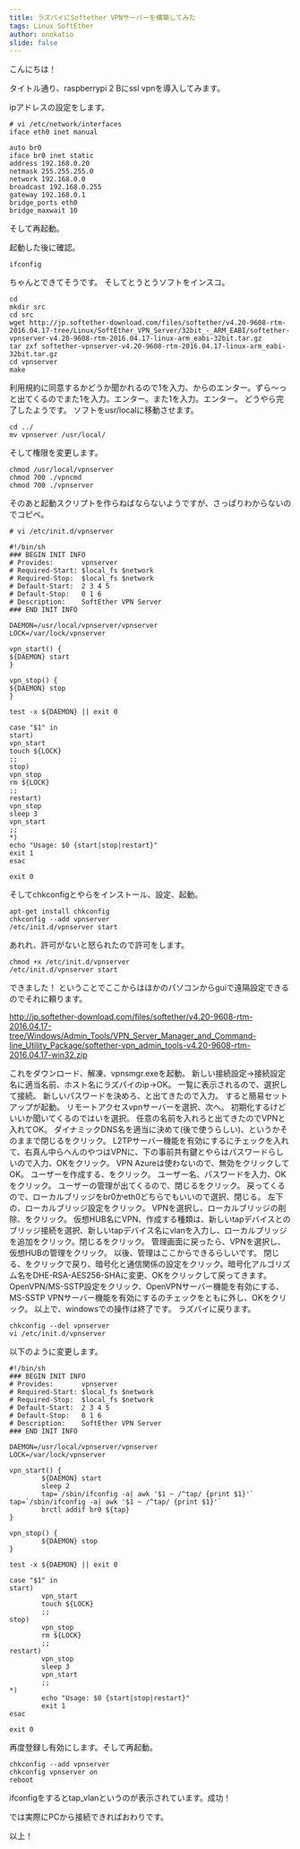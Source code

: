 ```yaml
---
title: ラズパイにSoftether VPNサーバーを構築してみた
tags: Linux SoftEther
author: onokatio
slide: false
---
```

こんにちは！

タイトル通り、raspberrypi 2 Bにssl vpnを導入してみます。

ipアドレスの設定をします。

```
# vi /etc/network/interfaces
iface eth0 inet manual
 
auto br0
iface br0 inet static
address 192.168.0.20
netmask 255.255.255.0
network 192.168.0.0
broadcast 192.168.0.255
gateway 192.168.0.1
bridge_ports eth0
bridge_maxwait 10
```

そして再起動。

起動した後に確認。

```
ifconfig
```

ちゃんとできてそうです。
そしてとうとうソフトをインスコ。

```
cd
mkdir src
cd src
wget http://jp.softether-download.com/files/softether/v4.20-9608-rtm-2016.04.17-tree/Linux/SoftEther_VPN_Server/32bit_-_ARM_EABI/softether-vpnserver-v4.20-9608-rtm-2016.04.17-linux-arm_eabi-32bit.tar.gz
tar zxf softether-vpnserver-v4.20-9608-rtm-2016.04.17-linux-arm_eabi-32bit.tar.gz
cd vpnserver
make
```

利用規約に同意するかどうか聞かれるので1を入力、からのエンター。ずら～っと出てくるのでまた1を入力。エンター。また1を入力。エンター。
どうやら完了したようです。
ソフトをusr/localに移動させます。

```
cd ../
mv vpnserver /usr/local/
```

そして権限を変更します。

```
chmod /usr/local/vpnserver
chmod 700 ./vpncmd
chmod 700 ./vpnserver
```

そのあと起動スクリプトを作らねばならないようですが、さっぱりわからないのでコピペ。

```
# vi /etc/init.d/vpnserver
 
#!/bin/sh
### BEGIN INIT INFO
# Provides:       vpnserver
# Required-Start: $local_fs $network
# Required-Stop:  $local_fs $network
# Default-Start:  2 3 4 5
# Default-Stop:   0 1 6
# Description:    SoftEther VPN Server
### END INIT INFO
 
DAEMON=/usr/local/vpnserver/vpnserver
LOCK=/var/lock/vpnserver
 
vpn_start() {
${DAEMON} start
}
 
vpn_stop() {
${DAEMON} stop
}
 
test -x ${DAEMON} || exit 0
 
case "$1" in
start)
vpn_start
touch ${LOCK}
;;
stop)
vpn_stop
rm ${LOCK}
;;
restart)
vpn_stop
sleep 3
vpn_start
;;
*)
echo "Usage: $0 {start|stop|restart}"
exit 1
esac
 
exit 0
```

そしてchkconfigとやらをインストール、設定、起動。

```
apt-get install chkconfig
chkconfig --add vpnserver
/etc/init.d/vpnserver start
```

あれれ、許可がないと怒られたので許可をします。

```
chmod +x /etc/init.d/vpnserver
/etc/init.d/vpnserver start
```

できました！
ということでここからはほかのパソコンからguiで遠隔設定できるのでそれに頼ります。

http://jp.softether-download.com/files/softether/v4.20-9608-rtm-2016.04.17-tree/Windows/Admin_Tools/VPN_Server_Manager_and_Command-line_Utility_Package/softether-vpn_admin_tools-v4.20-9608-rtm-2016.04.17-win32.zip

これをダウンロード、解凍、vpnsmgr.exeを起動。
新しい接続設定→接続設定名に適当名前、ホスト名にラズパイのip→OK。
一覧に表示されるので、選択して接続。
新しいパスワードを決めろ、と出てきたので入力。
すると簡易セットアップが起動。
リモートアクセスvpnサーバーを選択、次へ。
初期化するけどいいか聞いてくるのではいを選択。
任意の名前を入れろと出てきたのでVPNと入れてOK。
ダイナミックDNS名を適当に決めて(後で使うらしい)、というかそのままで閉じるをクリック。
L2TPサーバー機能を有効にするにチェックを入れて、右真ん中らへんのやつはVPNに、下の事前共有鍵とやらはパスワードらしいので入力、OKをクリック。
VPN Azureは使わないので、無効をクリックしてOK。
ユーザーを作成する、をクリック。
ユーザー名、パスワードを入力、OKをクリック。
ユーザーの管理が出てくるので、閉じるをクリック。
戻ってくるので、ローカルブリッジをbr0かeth0どちらでもいいので選択、閉じる。
左下の、ローカルブリッジ設定をクリック。
VPNを選択し、ローカルブリッジの削除、をクリック。
仮想HUB名にVPN、作成する種類は、新しいtapデバイスとのブリッジ接続を選択、新しいtapデバイス名にvlanを入力し、ローカルブリッジを追加をクリック。閉じるをクリック。
管理画面に戻ったら、VPNを選択し、仮想HUBの管理をクリック。
以後、管理はここからできるらしいです。
閉じる、をクリックで戻り、暗号化と通信関係の設定をクリック。暗号化アルゴリズム名をDHE-RSA-AES256-SHAに変更、OKをクリックして戻ってきます。
OpenVPN/MS-SSTP設定をクリック、OpenVPNサーバー機能を有効にする、MS-SSTP VPNサーバー機能を有効にするのチェックをともに外し、OKをクリック。
以上で、windowsでの操作は終了です。
ラズパイに戻ります。

```
chkconfig --del vpnserver
vi /etc/init.d/vpnserver
```

以下のように変更します。

```
#!/bin/sh
### BEGIN INIT INFO
# Provides:       vpnserver
# Required-Start: $local_fs $network
# Required-Stop:  $local_fs $network
# Default-Start:  2 3 4 5
# Default-Stop:   0 1 6
# Description:    SoftEther VPN Server
### END INIT INFO
 
DAEMON=/usr/local/vpnserver/vpnserver
LOCK=/var/lock/vpnserver
 
vpn_start() {
        ${DAEMON} start
        sleep 2
        tap=`/sbin/ifconfig -a| awk '$1 ~ /^tap/ {print $1}'` tap=`/sbin/ifconfig -a| awk '$1 ~ /^tap/ {print $1}'`
        brctl addif br0 ${tap}
}
 
vpn_stop() {
        ${DAEMON} stop
}
 
test -x ${DAEMON} || exit 0
 
case "$1" in
start)
        vpn_start
        touch ${LOCK}
        ;;
stop)
        vpn_stop
        rm ${LOCK}
        ;;
restart)
        vpn_stop
        sleep 3
        vpn_start
        ;;
*)
        echo "Usage: $0 {start|stop|restart}"
        exit 1
esac
 
exit 0
```

再度登録し有効にします。そして再起動。

```
chkconfig --add vpnserver
chkconfig vpnserver on
reboot
```

ifconfigをするとtap_vlanというのが表示されています。成功！

では実際にPCから接続できればおわりです。

以上！

